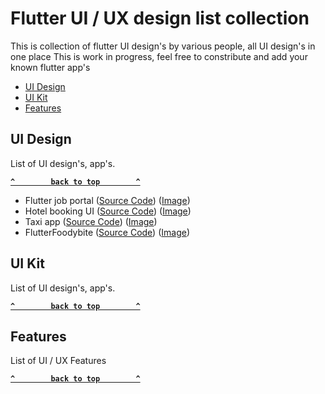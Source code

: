 # Flutter UI / UX design list collection
This is collection of flutter UI design's by various people, all UI design's in one place
This is work in progress, feel free to constribute and add your known flutter app's

- [UI Design](#ui-design)
- [UI Kit](#ui-kit)
- [Features](#features)

## UI Design
List of UI design's, app's.

**[`^        back to top        ^`](#)**

- Flutter job portal ([Source Code](https://github.com/cybdom/flutter-job-portal)) ([Image](https://github.com/cybdom/flutter-job-portal/raw/master/screenshot1.png)) 
- Hotel booking UI ([Source Code](https://github.com/cybdom/hotel_booking_ui)) ([Image](https://github.com/cybdom/hotel_booking_ui/raw/master/screenshot1.png)) 
- Taxi app ([Source Code](https://github.com/OpenConsultingGroup/Taxi-App)) ([Image](https://camo.githubusercontent.com/95c623b4e1f234654ea175fc98726f4a7bea3018/68747470733a2f2f666972656261736573746f726167652e676f6f676c65617069732e636f6d2f76302f622f736d6172742d6f7264722e61707073706f742e636f6d2f6f2f657a6769662e636f6d2d726573697a652e6769663f616c743d6d6564696126746f6b656e3d33643961303130622d626135322d343034352d613234652d636233303738653261326631)) 
- FlutterFoodybite ([Source Code](https://github.com/JideGuru/FlutterFoodybite)) ([Image](https://github.com/JideGuru/FlutterFoodybite/raw/master/ss/2.png)) 

## UI Kit
List of UI design's, app's.

**[`^        back to top        ^`](#)**


## Features
List of UI / UX Features

**[`^        back to top        ^`](#)**
